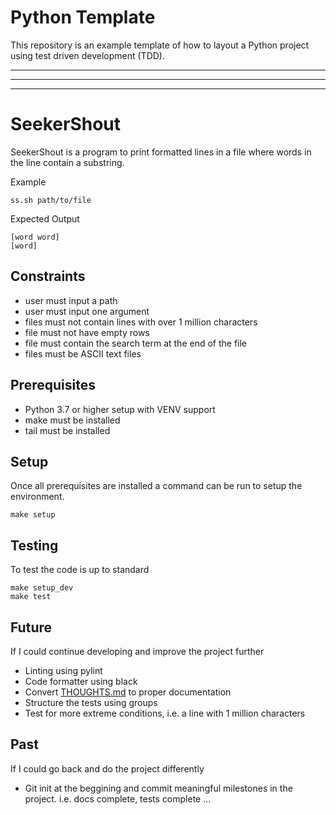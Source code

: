 # Python Template

This repository is an example template of how to layout a Python project using test driven development (TDD).

---
---
---


# SeekerShout

SeekerShout is a program to print formatted lines in a file where words in the line contain a substring.

Example

    ss.sh path/to/file

Expected Output

    [word word]
    [word]

## Constraints

- user must input a path
- user must input one argument
- files must not contain lines with over 1 million characters
- file must not have empty rows
- file must contain the search term at the end of the file
- files must be ASCII text files

## Prerequisites

- Python 3.7 or higher setup with VENV support
- make must be installed
- tail must be installed

## Setup

Once all prerequisites are installed a command can be run to setup the environment.

    make setup

## Testing

To test the code is up to standard

    make setup_dev
    make test

## Future

If I could continue developing and improve the project further

- Linting using pylint
- Code formatter using black
- Convert [THOUGHTS.md](docs/THOUGHTS.md) to proper documentation
- Structure the tests using groups
- Test for more extreme conditions, i.e. a line with 1 million characters

## Past

If I could go back and do the project differently

- Git init at the beggining and commit meaningful milestones in the project. i.e. docs complete, tests complete ...